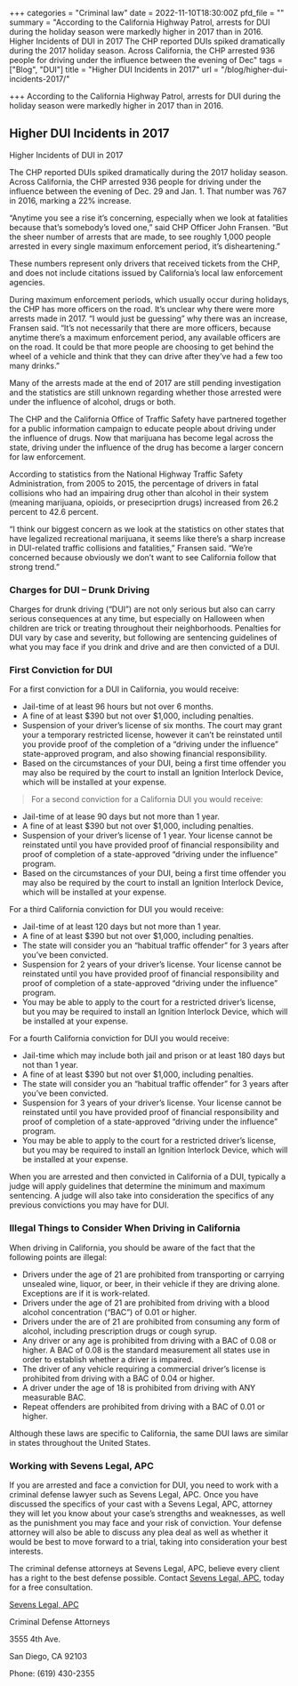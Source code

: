 +++
categories = "Criminal law"
date = 2022-11-10T18:30:00Z
pfd_file = ""
summary = "According to the California Highway Patrol, arrests for DUI during the holiday season were markedly higher in 2017 than in 2016. Higher Incidents of DUI in 2017 The CHP reported DUIs spiked dramatically during the 2017 holiday season. Across California, the CHP arrested 936 people for driving under the influence between the evening of Dec"
tags = ["Blog", "DUI"]
title = "Higher DUI Incidents in 2017"
url = "/blog/higher-dui-incidents-2017/"

+++
According to the California Highway Patrol, arrests for DUI during the holiday season were markedly higher in 2017 than in 2016.

## Higher DUI Incidents in 2017

Higher Incidents of DUI in 2017

The CHP reported DUIs spiked dramatically during the 2017 holiday season. Across California, the CHP arrested 936 people for driving under the influence between the evening of Dec. 29 and Jan. 1. That number was 767 in 2016, marking a 22% increase.

“Anytime you see a rise it’s concerning, especially when we look at fatalities because that’s somebody’s loved one,” said CHP Officer John Fransen. “But the sheer number of arrests that are made, to see roughly 1,000 people arrested in every single maximum enforcement period, it’s disheartening.”

These numbers represent only drivers that received tickets from the CHP, and does not include citations issued by California’s local law enforcement agencies.

During maximum enforcement periods, which usually occur during holidays, the CHP has more officers on the road. It’s unclear why there were more arrests made in 2017. “I would just be guessing” why there was an increase, Fransen said. “It’s not necessarily that there are more officers, because anytime there’s a maximum enforcement period, any available officers are on the road. It could be that more people are choosing to get behind the wheel of a vehicle and think that they can drive after they’ve had a few too many drinks.”

Many of the arrests made at the end of 2017 are still pending investigation and the statistics are still unknown regarding whether those arrested were under the influence of alcohol, drugs or both.

The CHP and the California Office of Traffic Safety have partnered together for a public information campaign to educate people about driving under the influence of drugs. Now that marijuana has become legal across the state, driving under the influence of the drug has become a larger concern for law enforcement.

According to statistics from the National Highway Traffic Safety Administration, from 2005 to 2015, the percentage of drivers in fatal collisions who had an impairing drug other than alcohol in their system (meaning marijuana, opioids, or preseciprtion drugs) increased from 26.2 percent to 42.6 percent.

“I think our biggest concern as we look at the statistics on other states that have legalized recreational marijuana, it seems like there’s a sharp increase in DUI-related traffic collisions and fatalities,” Fransen said. “We’re concerned because obviously we don’t want to see California follow that strong trend.”

### Charges for DUI – Drunk Driving

Charges for drunk driving (“DUI”) are not only serious but also can carry serious consequences at any time, but especially on Halloween when children are trick or treating throughout their neighborhoods. Penalties for DUI vary by case and severity, but following are sentencing guidelines of what you may face if you drink and drive and are then convicted of a DUI.

### First Conviction for DUI

For a first conviction for a DUI in California, you would receive:

* Jail-time of at least 96 hours but not over 6 months.
* A fine of at least $390 but not over $1,000, including penalties.
* Suspension of your driver’s license of six months. The court may grant your a temporary restricted license, however it can’t be reinstated until you provide proof of the completion of a “driving under the influence” state-approved program, and also showing financial responsibility.
* Based on the circumstances of your DUI, being a first time offender you may also be required by the court to install an Ignition Interlock Device, which will be installed at your expense.

> For a second conviction for a California DUI you would receive:

* Jail-time of at lease 90 days but not more than 1 year.
* A fine of at least $390 but not over $1,000, including penalties.
* Suspension of your driver’s license of 1 year. Your license cannot be reinstated until you have provided proof of financial responsibility and proof of completion of a state-approved “driving under the influence” program.
* Based on the circumstances of your DUI, being a first time offender you may also be required by the court to install an Ignition Interlock Device, which will be installed at your expense.

For a third California conviction for DUI you would receive:

* Jail-time of at least 120 days but not more than 1 year.
* A fine of at least $390 but not over $1,000, including penalties.
* The state will consider you an “habitual traffic offender” for 3 years after you’ve been convicted.
* Suspension for 2 years of your driver’s license. Your license cannot be reinstated until you have provided proof of financial responsibility and proof of completion of a state-approved “driving under the influence” program.
* You may be able to apply to the court for a restricted driver’s license, but you may be required to install an Ignition Interlock Device, which will be installed at your expense.

For a fourth California conviction for DUI you would receive:

* Jail-time which may include both jail and prison or at least 180 days but not than 1 year.
* A fine of at least $390 but not over $1,000, including penalties.
* The state will consider you an “habitual traffic offender” for 3 years after you’ve been convicted.
* Suspension for 3 years of your driver’s license. Your license cannot be reinstated until you have provided proof of financial responsibility and proof of completion of a state-approved “driving under the influence” program.
* You may be able to apply to the court for a restricted driver’s license, but you may be required to install an Ignition Interlock Device, which will be installed at your expense.

When you are arrested and then convicted in California of a DUI, typically a judge will apply guidelines that determine the minimum and maximum sentencing. A judge will also take into consideration the specifics of any previous convictions you may have for DUI.

### Illegal Things to Consider When Driving in California

When driving in California, you should be aware of the fact that the following points are illegal:

* Drivers under the age of 21 are prohibited from transporting or carrying unsealed wine, liquor, or beer, in their vehicle if they are driving alone. Exceptions are if it is work-related.
* Drivers under the age of 21 are prohibited from driving with a blood alcohol concentration (“BAC”) of 0.01 or higher.
* Drivers under the are of 21 are prohibited from consuming any form of alcohol, including prescription drugs or cough syrup.
* Any driver or any age is prohibited from driving with a BAC of 0.08 or higher. A BAC of 0.08 is the standard measurement all states use in order to establish whether a driver is impaired.
* The driver of any vehicle requiring a commercial driver’s license is prohibited from driving with a BAC of 0.04 or higher.
* A driver under the age of 18 is prohibited from driving with ANY measurable BAC.
* Repeat offenders are prohibited from driving with a BAC of 0.01 or higher.

Although these laws are specific to California, the same DUI laws are similar in states throughout the United States.

### Working with Sevens Legal, APC

If you are arrested and face a conviction for DUI, you need to work with a criminal defense lawyer such as Sevens Legal, APC. Once you have discussed the specifics of your cast with a Sevens Legal, APC, attorney they will let you know about your case’s strengths and weaknesses, as well as the punishment you may face and your risk of conviction. Your defense attorney will also be able to discuss any plea deal as well as whether it would be best to move forward to a trial, taking into consideration your best interests.

The criminal defense attorneys at Sevens Legal, APC, believe every client has a right to the best defense possible. Contact [Sevens Legal, APC](https://www.sevenslegal.com/ "Sevens Legal, APC"), today for a free consultation.

[Sevens Legal, APC](https://www.sevenslegal.com/ "Sevens Legal, APC")

Criminal Defense Attorneys

3555 4th Ave.

San Diego, CA 92103

Phone: (619) 430-2355